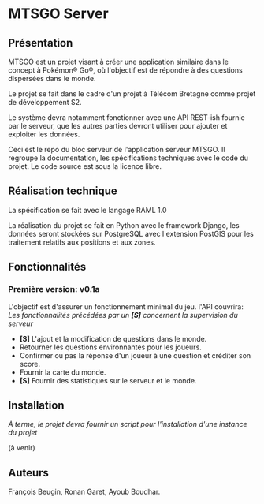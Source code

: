 # MTSGO Server

## Présentation

MTSGO est un projet visant à créer une application similaire dans le concept à Pokémon® Go®, où l'objectif est de répondre à des questions dispersées dans le monde.

Le projet se fait dans le cadre d'un projet à Télécom Bretagne comme projet de développement S2.

Le système devra notamment fonctionner avec une API REST-ish fournie par le serveur, que les autres parties devront utiliser pour ajouter et exploiter les données.

Ceci est le repo du bloc serveur de l'application serveur MTSGO. Il regroupe la documentation, les spécifications techniques avec le code du projet. Le code source est sous la licence libre.

## Réalisation technique

La spécification se fait avec le langage RAML 1.0

La réalisation du projet se fait en Python avec le framework Django, les données seront stockées sur PostgreSQL avec l'extension PostGIS pour les traitement relatifs aux positions et aux zones.

## Fonctionnalités

### Première version: v0.1a

L'objectif est d'assurer un fonctionnement minimal du jeu. l'API couvrira:
_Les fonctionnalités précédées par un __[S]__ concernent la supervision du serveur_
- __[S]__ L'ajout et la modification de questions dans le monde.
- Retourner les questions environnantes pour les joueurs.
- Confirmer ou pas la réponse d'un joueur à une question et créditer son score.
- Fournir la carte du monde.
- __[S]__ Fournir des statistiques sur le serveur et le monde.

## Installation

_À terme, le projet devra fournir un script pour l'installation d'une instance du projet_

(à venir)

## Auteurs

François Beugin, Ronan Garet, Ayoub Boudhar.
